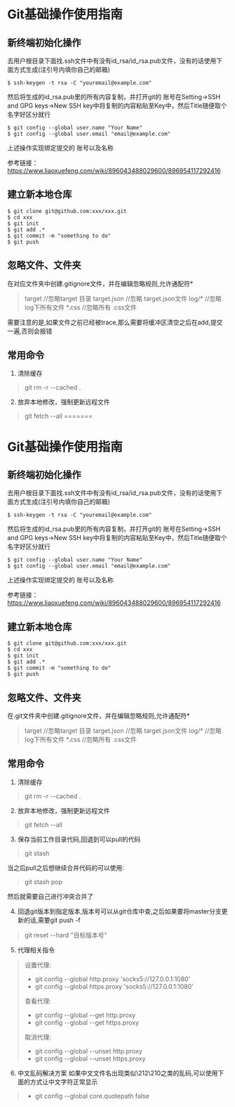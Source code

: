 # Git基础操作使用指南

## 新终端初始化操作
去用户根目录下面找.ssh文件中有没有id_rsa/id_rsa.pub文件，没有的话使用下面方式生成(注引号内填你自己的邮箱)
```
$ ssh-keygen -t rsa -C "youremail@example.com"
```
然后将生成的id_rsa.pub里的所有内容复制，并打开git的 账号在Setting->SSH and GPG keys->New SSH key中将复制的内容粘贴至Key中，然后Title随便取个名字好区分就行
```
$ git config --global user.name "Your Name"
$ git config --global user.email "email@example.com"
```
上述操作实现绑定提交的 账号以及名称

参考链接：https://www.liaoxuefeng.com/wiki/896043488029600/896954117292416

## 建立新本地仓库
```
$ git clone git@github.com:xxx/xxx.git
$ cd xxx
$ git init
$ git add .*
$ git commit -m "something to do"
$ git push 
```

## 忽略文件、文件夹
在对应文件夹中创建.gitignore文件，并在编辑忽略规则,允许通配符*
> target //忽略target 目录
target.json //忽略 target.json文件
log/* //忽略log下所有文件
*.css //忽略所有 .css文件

需要注意的是,如果文件之前已经被trace,那么需要将缓冲区清空之后在add,提交一遍,否则会报错

## 常用命令
1. 清除缓存
> git rm -r --cached .

2. 放弃本地修改，强制更新远程文件
> git fetch --all
=======
# Git基础操作使用指南

## 新终端初始化操作
去用户根目录下面找.ssh文件中有没有id_rsa/id_rsa.pub文件，没有的话使用下面方式生成(注引号内填你自己的邮箱)
```
$ ssh-keygen -t rsa -C "youremail@example.com"
```
然后将生成的id_rsa.pub里的所有内容复制，并打开git的 账号在Setting->SSH and GPG keys->New SSH key中将复制的内容粘贴至Key中，然后Title随便取个名字好区分就行
```
$ git config --global user.name "Your Name"
$ git config --global user.email "email@example.com"
```
上述操作实现绑定提交的 账号以及名称

参考链接：https://www.liaoxuefeng.com/wiki/896043488029600/896954117292416

## 建立新本地仓库
```
$ git clone git@github.com:xxx/xxx.git
$ cd xxx
$ git init
$ git add .*
$ git commit -m "something to do"
$ git push 
```

## 忽略文件、文件夹
在.git文件夹中创建.gitignore文件，并在编辑忽略规则,允许通配符*
> target //忽略target 目录
target.json //忽略 target.json文件
log/* //忽略log下所有文件
*.css //忽略所有 .css文件

## 常用命令
1. 清除缓存
> git rm -r --cached .

2. 放弃本地修改，强制更新远程文件
> git fetch --all

3. 保存当前工作目录代码,回退到可以pull的代码
> git stash

当之后pull之后想继续合并代码的可以使用:
> git stash pop

然后就需要自己进行冲突合并了

4. 回退git版本到指定版本,版本号可以从git仓库中查,之后如果要将master分支更新的话,需要git push -f
> git reset --hard "目标版本号"

5. 代理相关指令
> 设置代理:
>+ git config --global http.proxy 'socks5://127.0.0.1:1080' 
>+ git config --global https.proxy 'socks5://127.0.0.1:1080'
>
> 查看代理:
>+ git config --global --get http.proxy
>+ git config --global --get https.proxy
>
>取消代理:
>+ git config --global --unset http.proxy
>+ git config --global --unset https.proxy

6. 中文乱码解决方案
如果中文文件名出现类似\212\210之类的乱码,可以使用下面的方式让中文字符正常显示
> + git config --global core.quotepath false 



